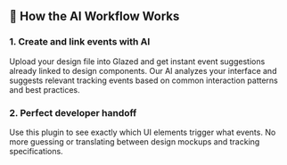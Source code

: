 ## 🤖 How the AI Workflow Works

### 1. Create and link events with AI

Upload your design file into Glazed and get instant event suggestions already linked to design components. Our AI analyzes your interface and suggests relevant tracking events based on common interaction patterns and best practices.

### 2. Perfect developer handoff

Use this plugin to see exactly which UI elements trigger what events. No more guessing or translating between design mockups and tracking specifications.
